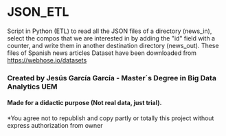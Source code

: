 # JSON_ETL
Script in Python (ETL) to read all the JSON files of a directory (news_in), select the compos that we are interested in by adding the "id" field with a counter, and write them in another destination directory (news_out).
These files of Spanish news articles Dataset have been downloaded from https://webhose.io/datasets

### Created by Jesús García García - Master´s Degree in Big Data Analytics UEM
#### Made for a didactic purpose (Not real data, just trial).
*You agree not to republish and copy partly or totally this project without express authorization from owner
